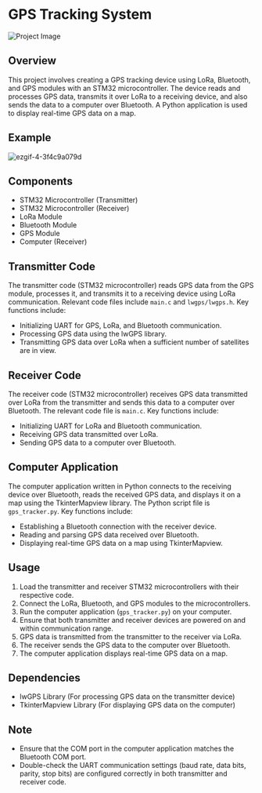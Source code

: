 # GPS Tracking System

![Project Image](project_image.jpg)

## Overview

This project involves creating a GPS tracking device using LoRa, Bluetooth, and GPS modules with an STM32 microcontroller. The device reads and processes GPS data, transmits it over LoRa to a receiving device, and also sends the data to a computer over Bluetooth. A Python application is used to display real-time GPS data on a map.
## Example 
![ezgif-4-3f4c9a079d](https://github.com/TalhaTelli427/GPS_Tracking_System/assets/132828233/c2079b09-de07-451d-8a65-38029ebe027c)

## Components

- STM32 Microcontroller (Transmitter)
- STM32 Microcontroller (Receiver)
- LoRa Module
- Bluetooth Module
- GPS Module
- Computer (Receiver)

## Transmitter Code

The transmitter code (STM32 microcontroller) reads GPS data from the GPS module, processes it, and transmits it to a receiving device using LoRa communication. Relevant code files include `main.c` and `lwgps/lwgps.h`. Key functions include:

- Initializing UART for GPS, LoRa, and Bluetooth communication.
- Processing GPS data using the lwGPS library.
- Transmitting GPS data over LoRa when a sufficient number of satellites are in view.

## Receiver Code

The receiver code (STM32 microcontroller) receives GPS data transmitted over LoRa from the transmitter and sends this data to a computer over Bluetooth. The relevant code file is `main.c`. Key functions include:

- Initializing UART for LoRa and Bluetooth communication.
- Receiving GPS data transmitted over LoRa.
- Sending GPS data to a computer over Bluetooth.

## Computer Application

The computer application written in Python connects to the receiving device over Bluetooth, reads the received GPS data, and displays it on a map using the TkinterMapview library. The Python script file is `gps_tracker.py`. Key functions include:

- Establishing a Bluetooth connection with the receiver device.
- Reading and parsing GPS data received over Bluetooth.
- Displaying real-time GPS data on a map using TkinterMapview.

## Usage

1. Load the transmitter and receiver STM32 microcontrollers with their respective code.
2. Connect the LoRa, Bluetooth, and GPS modules to the microcontrollers.
3. Run the computer application (`gps_tracker.py`) on your computer.
4. Ensure that both transmitter and receiver devices are powered on and within communication range.
5. GPS data is transmitted from the transmitter to the receiver via LoRa.
6. The receiver sends the GPS data to the computer over Bluetooth.
7. The computer application displays real-time GPS data on a map.

## Dependencies

- lwGPS Library (For processing GPS data on the transmitter device)
- TkinterMapview Library (For displaying GPS data on the computer)

## Note

- Ensure that the COM port in the computer application matches the Bluetooth COM port.
- Double-check the UART communication settings (baud rate, data bits, parity, stop bits) are configured correctly in both transmitter and receiver code.
